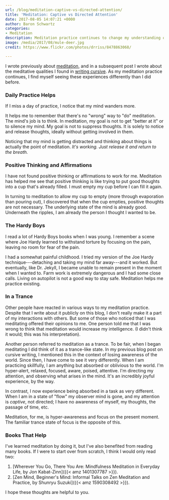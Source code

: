 ```yaml
---
url: /blog/meditation-captive-vs-directed-attention/
title: 'Meditation: Captive vs Directed Attention'
date: 2017-08-05 14:07:21 +0000
author: Baron Schwartz
categories:
- Meditation
description: Meditation practice continues to change my understanding of what meditation is.
image: /media/2017/08/mule-deer.jpg
credit: https://www.flickr.com/photos/drriss/8478863068/

---
```

I wrote previously about [meditation](/blog/2016/03/19/meditation/), and in a subsequent post I wrote about the meditative qualities I found in [writing cursive](/blog/cursive/). As my meditation practice continues, I find myself seeing these experiences differently than I did before.

<!--more-->

### Daily Practice Helps

If I miss a day of practice, I notice that my mind wanders more.

It helps me to remember that there's no "wrong" way to "do" meditation. The mind's job is to think. In meditation, my goal is not to get "better at it" or to silence my mind. My goal is not to suppress thoughts. It is solely to notice and release thoughts, ideally without getting involved in them.

Noticing that my mind is getting distracted and thinking about things is actually the point of meditation. *It's working. Just release it and return to the breath.*

### Positive Thinking and Affirmations

I have not found positive thinking or affirmations to work for me. Meditation has helped me see that positive thinking is like trying to put good thoughts into a cup that's already filled. I must empty my cup before I can fill it again.

In turning to meditation to allow my cup to empty (more through evaporation than pouring out), I discovered that when the cup empties, positive thoughts are not necessary. The underlying state of the mind is already good. Underneath the ripples, I am already the person I thought I wanted to be.

### The Hardy Boys

I read a lot of Hardy Boys books when I was young. I remember a scene where Joe Hardy learned to withstand torture by focusing on the pain, leaving no room for fear of the pain.

I had a somewhat painful childhood. I tried my version of the Joe Hardy technique---detaching and taking my mind far away---and it worked. But eventually, like Dr. Jekyll, I became unable to remain present in the moment when I wanted to. Farm work is extremely dangerous and I had some close calls. Living on autopilot is not a good way to stay safe. Meditation helps me practice existing.

### In a Trance

Other people have reacted in various ways to my meditation practice. Despite that I write about it publicly on this blog, I don't really make it a part of my interactions with others. But some of those who noticed that I was meditating offered their opinions to me. One person told me that I was wrong to think that meditation would increase my intelligence. (I didn't think it would; this was his interpretation).

Another person referred to meditation as a trance. To be fair, when I began meditating I did think of it as a trance-like state. In my previous blog post on cursive writing, I mentioned this in the context of losing awareness of the world. Since then, I have come to see it very differently. When I am practicing skillfully, I am anything but absorbed or oblivious to the world. I'm hyper-alert, relaxed, focused, aware, poised, attentive. I'm directing my attention, and observing what arises in the mind. It's an incredibly joyful experience, by the way.

In contrast, I now experience being absorbed in a task as very different. When I am in a state of "flow" my observer mind is gone, and my attention is *captive*, not directed; I have no awareness of myself, my thoughts, the passage of time, etc.

Meditation, for me, is hyper-awareness and focus on the present moment. The familiar trance state of focus is the opposite of this.

### Books That Help

I've learned meditation by doing it, but I've also benefited from reading many books. If I were to start over from scratch, I think I would only read two:

1. [Wherever You Go, There You Are: Mindfulness Meditation in Everyday Life, by Jon Kabat-Zinn]({{< amz 1401307787 >}}).
2. [Zen Mind, Beginner's Mind: Informal Talks on Zen Meditation and Practice, by Shunryu Suzuki]({{< amz 1590308492 >}}).

I hope these thoughts are helpful to you.
